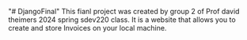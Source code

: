 "# DjangoFinal" 
This fianl project was created by group 2 of Prof david theimers 2024 spring sdev220 class. It is a website that allows you to create and store Invoices on your local machine.
